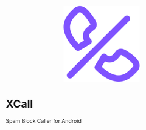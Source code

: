 <p align="center"> 
<img src="XCall.png" width="200" height="200" alt="XCall"
</p>

# XCall
Spam Block Caller for Android 
